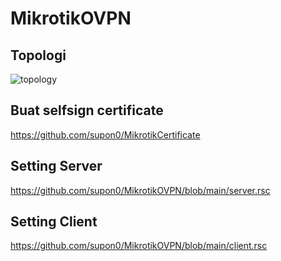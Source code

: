 # MikrotikOVPN

## Topologi
![topology](https://user-images.githubusercontent.com/12297168/113496955-0f6e0b80-9529-11eb-8a91-6dae31252803.png)

## Buat selfsign certificate

https://github.com/supon0/MikrotikCertificate

## Setting Server
https://github.com/supon0/MikrotikOVPN/blob/main/server.rsc

## Setting Client
https://github.com/supon0/MikrotikOVPN/blob/main/client.rsc

